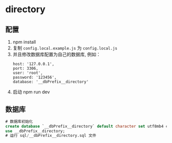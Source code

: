 # directory

## 配置

1. npm install
2. 复制 `config.local.example.js` 为 `config.local.js`
3. 并且修改数据库配置为自己的数据库, 例如：
   ```
   host: '127.0.0.1',
   port: 3306,
   user: 'root',
   password: '123456',
   database: '__dbPrefix__directory'
   ```
4. 启动 npm run dev

## 数据库

```sql
# 数据库初始化
create database `__dbPrefix__directory` default character set utf8mb4 collate utf8mb4_bin;
use __dbPrefix__directory;
# 运行 sql/__dbPrefix__directory.sql 文件
```
